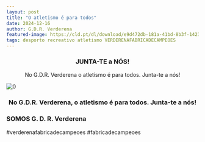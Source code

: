 ```yaml
---
layout: post
title: "O atletismo é para todos"
date: 2024-12-16
author: G.D.R. Verderena
featured-image: https://cld.pt/dl/download/e9d472db-181a-41bd-8b3f-1423279cd6a7/junta-te.jpeg
tags: desporto recreativo atletismo VERDERENAFABRICADECAMPEOES 
---
```


<CENTER><H3>JUNTA-TE a NÓS!</H3></CENTER>

<CENTER>No G.D.R. Verderena o atletismo é para todos. Junta-te a nós!</CENTER>

![0](https://cld.pt/dl/download/e9d472db-181a-41bd-8b3f-1423279cd6a7/junta-te.jpeg)

<CENTER><H3>No G.D.R. Verderena, o atletismo é para todos. Junta-te a nós!</H3></CENTER>


<H3>SOMOS G. D. R. Verderena</H3>
#verderenafabricadecampeoes #fabricadecampeoes 
